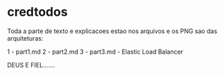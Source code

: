 # credtodos

Toda a parte de texto e explicacoes estao nos arquivos e os PNG sao das arquiteturas:

1 - part1.md
2 - part2.md
3 - part3.md - Elastic Load Balancer



DEUS E FIEL....... 
